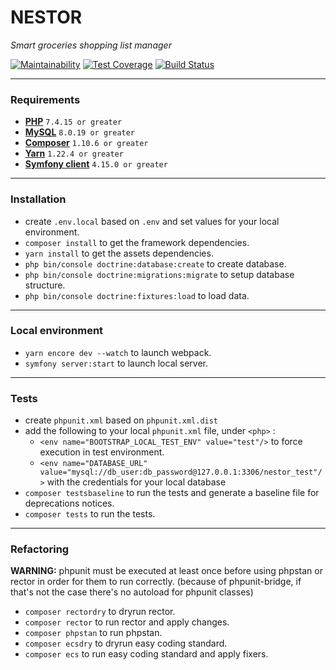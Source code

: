 # NESTOR

*Smart groceries shopping list manager*

[![Maintainability](https://api.codeclimate.com/v1/badges/8d5489efd66c4e0cc9ce/maintainability)](https://codeclimate.com/github/Lionel-D/nestor/maintainability)
[![Test Coverage](https://api.codeclimate.com/v1/badges/8d5489efd66c4e0cc9ce/test_coverage)](https://codeclimate.com/github/Lionel-D/nestor/test_coverage)
[![Build Status](https://travis-ci.com/Lionel-D/nestor.svg?branch=develop)](https://travis-ci.com/Lionel-D/nestor)

---

### Requirements

- **[PHP](https://www.php.net/)** `7.4.15 or greater`
- **[MySQL](https://www.mysql.com/)** `8.0.19 or greater`
- **[Composer](https://getcomposer.org/)** `1.10.6 or greater`
- **[Yarn](https://yarnpkg.com)** `1.22.4 or greater`
- **[Symfony client](https://symfony.com/download)** `4.15.0 or greater`

---

### Installation

- create `.env.local` based on `.env` and set values for your local environment.
- `composer install` to get the framework dependencies.
- `yarn install` to get the assets dependencies.
- `php bin/console doctrine:database:create` to create database.
- `php bin/console doctrine:migrations:migrate` to setup database structure.
- `php bin/console doctrine:fixtures:load` to load data.

---

### Local environment

- `yarn encore dev --watch` to launch webpack.
- `symfony server:start` to launch local server.

---

### Tests

- create `phpunit.xml` based on `phpunit.xml.dist`
- add the following to your local `phpunit.xml` file, under `<php>` :
    - `<env name="BOOTSTRAP_LOCAL_TEST_ENV" value="test"/>` to force execution in test environment.
    - `<env name="DATABASE_URL" value="mysql://db_user:db_password@127.0.0.1:3306/nestor_test"/>` with the credentials for your local database
- `composer testsbaseline` to run the tests and generate a baseline file for deprecations notices.
- `composer tests` to run the tests.

---

### Refactoring

**WARNING:** phpunit must be executed at least once before using phpstan or rector in order for them to run correctly.
(because of phpunit-bridge, if that's not the case there's no autoload for phpunit classes)

- `composer rectordry` to dryrun rector.
- `composer rector` to run rector and apply changes.
- `composer phpstan` to run phpstan.
- `composer ecsdry` to dryrun easy coding standard.
- `composer ecs` to run easy coding standard and apply fixers.
